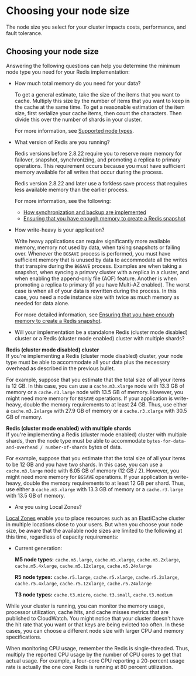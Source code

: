 # Choosing your node size<a name="nodes-select-size"></a>

The node size you select for your cluster impacts costs, performance, and fault tolerance\. 

## Choosing your node size<a name="CacheNodes.SelectSize"></a>

Answering the following questions can help you determine the minimum node type you need for your Redis implementation:
+ How much total memory do you need for your data?

  To get a general estimate, take the size of the items that you want to cache\. Multiply this size by the number of items that you want to keep in the cache at the same time\. To get a reasonable estimation of the item size, first serialize your cache items, then count the characters\. Then divide this over the number of shards in your cluster\.

  For more information, see [Supported node types](CacheNodes.SupportedTypes.md)\.
+ What version of Redis are you running?

  Redis versions before 2\.8\.22 require you to reserve more memory for failover, snapshot, synchronizing, and promoting a replica to primary operations\. This requirement occurs because you must have sufficient memory available for all writes that occur during the process\. 

  Redis version 2\.8\.22 and later use a forkless save process that requires less available memory than the earlier process\.

  For more information, see the following:
  + [How synchronization and backup are implemented](Replication.Redis.Versions.md)
  + [Ensuring that you have enough memory to create a Redis snapshot](BestPractices.BGSAVE.md)
+ How write\-heavy is your application?

  Write heavy applications can require significantly more available memory, memory not used by data, when taking snapshots or failing over\. Whenever the `BGSAVE` process is performed, you must have sufficient memory that is unused by data to accommodate all the writes that transpire during the `BGSAVE` process\. Examples are when taking a snapshot, when syncing a primary cluster with a replica in a cluster, and when enabling the append\-only file \(AOF\) feature\. Another is when promoting a replica to primary \(if you have Multi\-AZ enabled\)\. The worst case is when all of your data is rewritten during the process\. In this case, you need a node instance size with twice as much memory as needed for data alone\.

  For more detailed information, see [Ensuring that you have enough memory to create a Redis snapshot](BestPractices.BGSAVE.md)\.
+ Will your implementation be a standalone Redis \(cluster mode disabled\) cluster or a Redis \(cluster mode enabled\) cluster with multiple shards?

**Redis \(cluster mode disabled\) cluster**  
If you're implementing a Redis \(cluster mode disabled\) cluster, your node type must be able to accommodate all your data plus the necessary overhead as described in the previous bullet\.

  For example, suppose that you estimate that the total size of all your items is 12 GB\. In this case, you can use a `cache.m3.xlarge` node with 13\.3 GB of memory or a `cache.r3.large` node with 13\.5 GB of memory\. However, you might need more memory for `BGSAVE` operations\. If your application is write\-heavy, double the memory requirements to at least 24 GB\. Thus, use either a `cache.m3.2xlarge` with 27\.9 GB of memory or a `cache.r3.xlarge` with 30\.5 GB of memory\.

**Redis \(cluster mode enabled\) with multiple shards**  
If you're implementing a Redis \(cluster mode enabled\) cluster with multiple shards, then the node type must be able to accommodate `bytes-for-data-and-overhead / number-of-shards` bytes of data\.

  For example, suppose that you estimate that the total size of all your items to be 12 GB and you have two shards\. In this case, you can use a `cache.m3.large` node with 6\.05 GB of memory \(12 GB / 2\)\. However, you might need more memory for `BGSAVE` operations\. If your application is write\-heavy, double the memory requirements to at least 12 GB per shard\. Thus, use either a `cache.m3.xlarge` with 13\.3 GB of memory or a `cache.r3.large` with 13\.5 GB of memory\.
+ Are you using Local Zones?

[Local Zones](https://docs.aws.amazon.com/AmazonElastiCache/latest/red-ug/Local_zones.html) enable you to place resources such as an ElastiCache cluster in multiple locations close to your users\. But when you choose your node size, be aware that the available node sizes are limited to the following at this time, regardless of capacity requirements:
  + Current generation: 

    **M5 node types:** `cache.m5.large`, `cache.m5.xlarge`, `cache.m5.2xlarge`, `cache.m5.4xlarge`, `cache.m5.12xlarge`, `cache.m5.24xlarge` 

    **R5 node types:** `cache.r5.large`, `cache.r5.xlarge`, `cache.r5.2xlarge`, `cache.r5.4xlarge`, `cache.r5.12xlarge`, `cache.r5.24xlarge`

    **T3 node types:** `cache.t3.micro`, `cache.t3.small`, `cache.t3.medium`

While your cluster is running, you can monitor the memory usage, processor utilization, cache hits, and cache misses metrics that are published to CloudWatch\. You might notice that your cluster doesn't have the hit rate that you want or that keys are being evicted too often\. In these cases, you can choose a different node size with larger CPU and memory specifications\.

When monitoring CPU usage, remember the Redis is single\-threaded\. Thus, multiply the reported CPU usage by the number of CPU cores to get that actual usage\. For example, a four\-core CPU reporting a 20\-percent usage rate is actually the one core Redis is running at 80 percent utilization\.